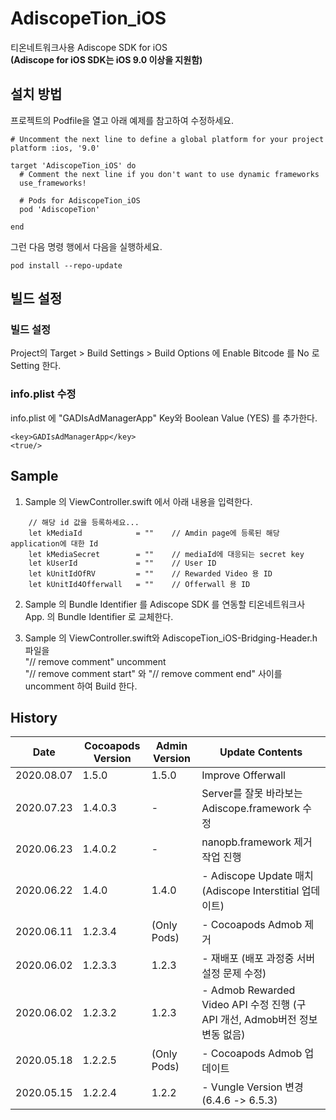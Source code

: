 # AdiscopeTion_iOS
티온네트워크사용 Adiscope SDK for iOS   
__(Adiscope for iOS SDK는 iOS 9.0 이상을 지원함)__   

## 설치 방법
프로젝트의 Podfile을 열고 아래 예제를 참고하여 수정하세요.   

```
# Uncomment the next line to define a global platform for your project
platform :ios, '9.0'

target 'AdiscopeTion_iOS' do
  # Comment the next line if you don't want to use dynamic frameworks
  use_frameworks!

  # Pods for AdiscopeTion_iOS
  pod 'AdiscopeTion'

end
```

그런 다음 명령 행에서 다음을 실행하세요.    

```
pod install --repo-update  
```

## 빌드 설정
### 빌드 설정   
Project의 Target > Build Settings > Build Options 에 Enable Bitcode 를 No 로 Setting 한다. 
    
### info.plist 수정   
info.plist 에 "GADIsAdManagerApp" Key와 Boolean Value (YES) 를 추가한다.   

```
<key>GADIsAdManagerApp</key>
<true/>
```

## Sample
1. Sample 의 ViewController.swift 에서 아래 내용을 입력한다.    

```
    // 해당 id 값을 등록하세요...
    let kMediaId            = ""    // Amdin page에 등록된 해당 application에 대한 Id
    let kMediaSecret        = ""    // mediaId에 대응되는 secret key
    let kUserId             = ""    // User ID
    let kUnitIdOfRV         = ""    // Rewarded Video 용 ID
    let kUnitId4Offerwall   = ""    // Offerwall 용 ID
```
2. Sample 의 Bundle Identifier 를 Adiscope SDK 를 연동할 티온네트워크사 App. 의 Bundle Identifier 로 교체한다.

3. Sample 의 ViewController.swift와 AdiscopeTion_iOS-Bridging-Header.h 파일을  
"// remove comment" uncomment  
"// remove comment start" 와 "// remove comment end" 사이를 uncomment 하여 Build 한다.



## History

| Date |Cocoapods Version | Admin Version | Update Contents |
| --- | ----------------- | ------------- | --------------- |
| 2020.08.07 | 1.5.0        | 1.5.0 | Improve Offerwall |
| 2020.07.23 | 1.4.0.3        | - | Server를 잘못 바라보는 Adiscope.framework 수정 |
| 2020.06.23 | 1.4.0.2        | - | nanopb.framework 제거작업 진행 |
| 2020.06.22 | 1.4.0         | 1.4.0    | - Adiscope Update 매치 (Adiscope Interstitial 업데이트) |
| 2020.06.11 | 1.2.3.4           | (Only Pods)         | - Cocoapods Admob 제거 |
| 2020.06.02 | 1.2.3.3           | 1.2.3         | - 재배포 (배포 과정중 서버 설정 문제 수정) |
| 2020.06.02 | 1.2.3.2           | 1.2.3         |    - Admob Rewarded Video API 수정 진행 (구 API 개선, Admob버전 정보 변동 없음)    |
| 2020.05.18 | 1.2.2.5           | (Only Pods) |    - Cocoapods Admob 업데이트    |
| 2020.05.15 | 1.2.2.4    | 1.2.2    |    - Vungle Version 변경 (6.4.6 -> 6.5.3)    |


